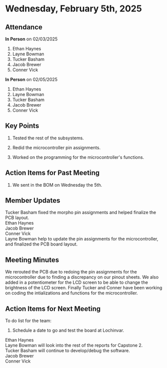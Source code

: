 # Wednesday, February 5th, 2025

## Attendance
**In Person** on 02/03/2025
1. Ethan Haynes
2. Layne Bowman
3. Tucker Basham
4. Jacob Brewer
5. Conner Vick

**In Person** on 02/05/2025
1. Ethan Haynes
2. Layne Bowman
3. Tucker Basham
4. Jacob Brewer
5. Conner Vick

## Key Points
1. Tested the rest of the subsystems.

2. Redid the microcontroller pin assignments.

3. Worked on the programming for the microcontroller's functions.

## Action Items for Past Meeting
1. We sent in the BOM on Wednesday the 5th.

## Member Updates

Tucker Basham fixed the morpho pin assignments and helped finalize the PCB layout.  
Ethan Haynes  
Jacob Brewer  
Conner Vick  
Layne Bowman help to update the pin assignments for the microcontroller, and finalized the PCB board layout.  

## Meeting Minutes
We rerouted the PCB due to redoing the pin assignments for the microcontroller due to finding a discrepancy on our pinout sheets. We also added in a potentiometer for the LCD screen to be able to change the brightness of the LCD screen. Finally Tucker and Conner have been working on coding the intializations and functions for the microcontroller.  

## Action Items for Next Meeting
To do list for the team:  
1. Schedule a date to go and test the board at Lochinvar.  

Ethan Haynes  
Layne Bowman will look into the rest of the reports for Capstone 2.  
Tucker Basham will continue to develop/debug the software.  
Jacob Brewer  
Conner Vick  
